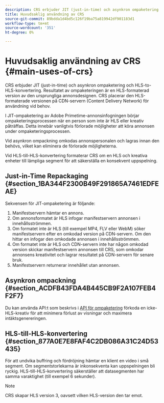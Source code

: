 ```yaml
---
description: CRS erbjuder JIT (just-in-time) och asynkron ompaketering och HLS-to-HLS-konvertering. Resultatet av ompaketeringen är en HLS-formaterad version av den ursprungliga annonsdesignen. CRS placerar den HLS-formaterade versionen på CDN-servern (Content Delivery Network) för användning vid behov.
title: Huvudsaklig användning av CRS
source-git-commit: 89bdda1d4bd5c126f19ba75a819942df901183d1
workflow-type: tm+mt
source-wordcount: '351'
ht-degree: 0%

---
```



# Huvudsaklig användning av CRS {#main-uses-of-crs}

CRS erbjuder JIT (just-in-time) och asynkron ompaketering och HLS-to-HLS-konvertering. Resultatet av ompaketeringen är en HLS-formaterad version av den ursprungliga annonsdesignen. CRS placerar den HLS-formaterade versionen på CDN-servern (Content Delivery Network) för användning vid behov.

I JIT-ompaketering av Adobe Primetime-annonsinfogningen börjar ompaketeringsprocessen när en person som inte är HLS eller kreativ påträffas. Detta innebär vanligtvis förlorade möjligheter att köra annonsen under ompaketeringsprocessen.

Vid asynkron ompackning omkodas annonspersonalen och lagras innan den behövs, vilket kan eliminera de förlorade möjligheterna.

Vid HLS-till-HLS-konvertering formaterar CRS om en HLS och kreativa enheter till lämpliga segment för att säkerställa en konsekvent uppspelning.

## Just-in-Time Repackaging {#section_1BA344F2300B49F291865A7461EDFEAE}

Sekvensen för JIT-ompaketering är följande:

1. Manifestservern hämtar en annons.
1. Om annonsformatet är HLS infogar manifestservern annonsen i innehållsströmmen.
1. Om formatet inte är HLS (till exempel MP4, FLV eller WebM) söker manifestservern efter en omkodad version på CDN-servern. Om den hittar en infogar den omkodade annonsen i innehållsströmmen.
1. Om formatet inte är HLS och CDN-servern inte har någon omkodad version skickar manifestservern annonsen till CRS, som omkodar annonsens kreativitet och lagrar resultatet på CDN-servern för senare bruk.
1. Manifestservern returnerar innehållet utan annonsen.

## Asynkron ompackning {#section_ACDFB43FDA4B445CB9F2A107FEB4F2F7}

Du kan använda API:t som beskrivs i [API för ompaketering](../~old-creative-repackaging-service/api-repackage.md) förkoda en icke-HLS-kreativ för att minimera förlust av visningar och maximera intäktsgenereringen.

## HLS-till-HLS-konvertering {#section_877A0E7E8FAF4C2DB086A31C24D53435}

För att undvika buffring och fördröjning hämtar en klient en video i små segment. Om segmentstorlekarna är inkonsekventa kan uppspelningen bli ryckig. HLS-till-HLS-konvertering säkerställer att datasegmenten har samma varaktighet (till exempel 6 sekunder).

>[!NOTE]
>
>CRS skapar HLS version 3, oavsett vilken HLS-version den tar emot.
